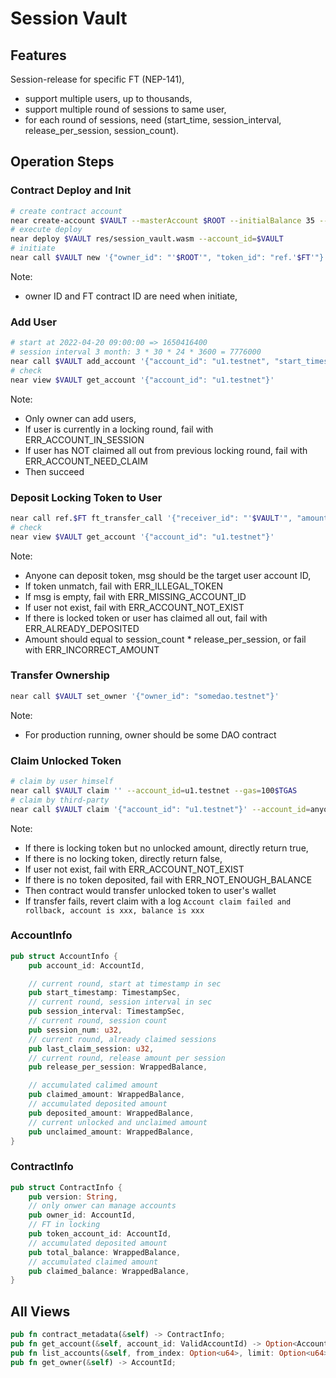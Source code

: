 # Session Vault

## Features
Session-release for specific FT (NEP-141),
- support multiple users, up to thousands,
- support multiple round of sessions to same user,
- for each round of sessions, need (start_time, session_interval, release_per_session, session_count).

## Operation Steps

### Contract Deploy and Init

```bash
# create contract account
near create-account $VAULT --masterAccount $ROOT --initialBalance 35 --accountId $ROOT
# execute deploy
near deploy $VAULT res/session_vault.wasm --account_id=$VAULT
# initiate
near call $VAULT new '{"owner_id": "'$ROOT'", "token_id": "ref.'$FT'"}' --account_id=$VAULT
```
Note:  
- owner ID and FT contract ID are need when initiate,

### Add User
```bash
# start at 2022-04-20 09:00:00 => 1650416400
# session interval 3 month: 3 * 30 * 24 * 3600 = 7776000
near call $VAULT add_account '{"account_id": "u1.testnet", "start_timestamp": 1650416400, "session_interval": 7776000, "session_num": 4, "release_per_session": "100'$ZERO18'"}' --account_id=$ROOT
# check
near view $VAULT get_account '{"account_id": "u1.testnet"}'
```
Note:  
- Only owner can add users,
- If user is currently in a locking round, fail with ERR_ACCOUNT_IN_SESSION
- If user has NOT claimed all out from previous locking round, fail with ERR_ACCOUNT_NEED_CLAIM
- Then succeed

### Deposit Locking Token to User
```bash
near call ref.$FT ft_transfer_call '{"receiver_id": "'$VAULT'", "amount": "400'$ZERO18'", "msg": "u1.testnet"}' --account_id=anyone.testnet --depositYocto=1 --gas=100$TGAS
# check
near view $VAULT get_account '{"account_id": "u1.testnet"}'
```
Note:  
- Anyone can deposit token, msg should be the target user account ID,
- If token unmatch, fail with ERR_ILLEGAL_TOKEN
- If msg is empty, fail with ERR_MISSING_ACCOUNT_ID
- If user not exist, fail with ERR_ACCOUNT_NOT_EXIST
- If there is locked token or user has claimed all out, fail with ERR_ALREADY_DEPOSITED
- Amount should equal to session_count * release_per_session, or fail with ERR_INCORRECT_AMOUNT

### Transfer Ownership
```bash
near call $VAULT set_owner '{"owner_id": "somedao.testnet"}'
```
Note:  
- For production running, owner should be some DAO contract

### Claim Unlocked Token
```bash
# claim by user himself
near call $VAULT claim '' --account_id=u1.testnet --gas=100$TGAS
# claim by third-party
near call $VAULT claim '{"account_id": "u1.testnet"}' --account_id=anyone.testnet --gas=100$TGAS
```
Note:  
- If there is locking token but no unlocked amount, directly return true,
- If there is no locking token, directly return false,
- If user not exist, fail with ERR_ACCOUNT_NOT_EXIST
- If there is no token deposited, fail with ERR_NOT_ENOUGH_BALANCE
- Then contract would transfer unlocked token to user's wallet
- If transfer fails, revert claim with a log `Account claim failed and rollback, account is xxx, balance is xxx` 

### AccountInfo
```rust
pub struct AccountInfo {
    pub account_id: AccountId,

    // current round, start at timestamp in sec
    pub start_timestamp: TimestampSec,
    // current round, session interval in sec
    pub session_interval: TimestampSec,
    // current round, session count
    pub session_num: u32,
    // current round, already claimed sessions
    pub last_claim_session: u32,
    // current round, release amount per session
    pub release_per_session: WrappedBalance,

    // accumulated calimed amount
    pub claimed_amount: WrappedBalance,
    // accumulated deposited amount
    pub deposited_amount: WrappedBalance,
    // current unlocked and unclaimed amount
    pub unclaimed_amount: WrappedBalance,
}
```

### ContractInfo
```rust
pub struct ContractInfo {
    pub version: String,
    // only onwer can manage accounts
    pub owner_id: AccountId,
    // FT in locking
    pub token_account_id: AccountId,
    // accumulated deposited amount
    pub total_balance: WrappedBalance,
    // accumulated claimed amount
    pub claimed_balance: WrappedBalance,
}
```

## All Views
```rust
pub fn contract_metadata(&self) -> ContractInfo;
pub fn get_account(&self, account_id: ValidAccountId) -> Option<AccountInfo>;
pub fn list_accounts(&self, from_index: Option<u64>, limit: Option<u64>) -> Vec<AccountInfo>;
pub fn get_owner(&self) -> AccountId;
```